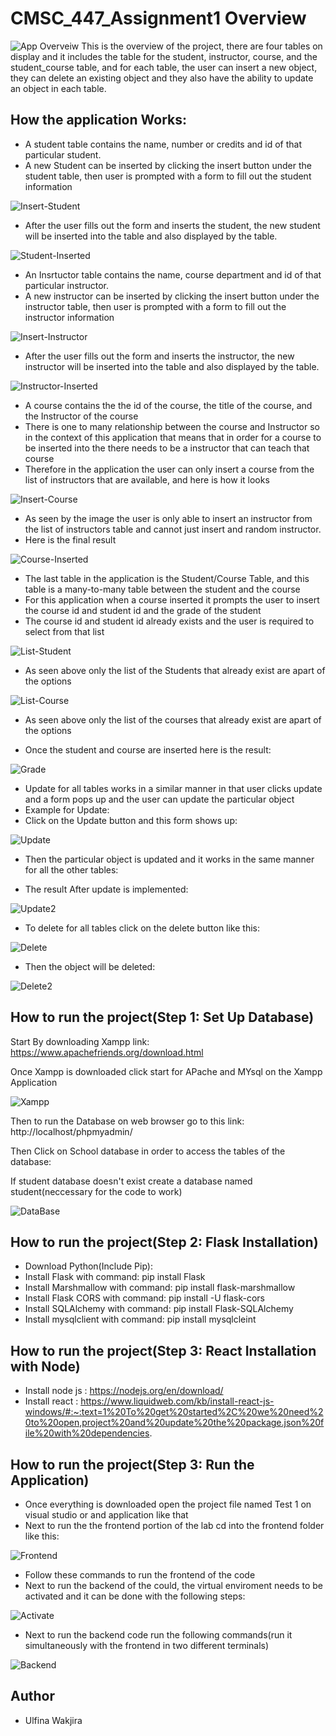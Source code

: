 # CMSC_447_Assignment1 Overview
![App Overveiw](images/App-Overview.PNG)
This is the overview of the project, there are four tables on display and it includes the table for the student, instructor, course, and the student_course table, and for each table, the user can insert a new object, they can delete an existing object and they also have the ability to update an object in each table.
## How the application Works:
* A student table contains the name, number or credits and id of that particular student.
* A new Student can be inserted by clicking the insert button under the student table, then user is prompted with a form to fill out the student information


![Insert-Student](images/Insert-Student.PNG)

* After the user fills out the form and inserts the student, the new student will be inserted into the table and also displayed by the table.

![Student-Inserted](images/Student-Inserted.PNG)


* An Insrtuctor table contains the name, course department and id of that particular instructor.
* A new instructor can be inserted by clicking the insert button under the instructor table, then user is prompted with a form to fill out the instructor information


![Insert-Instructor](images/Insert-Instructor.PNG)

* After the user fills out the form and inserts the instructor, the new instructor will be inserted into the table and also displayed by the table.

![Instructor-Inserted](images/Instructor-Inserted.PNG)

* A course contains the the id of the course, the title of the course, and the Instructor of the course
* There is one to many relationship between the course and Instructor so in the context of this application that means that in order for a course to be inserted into the there needs to be a instructor that can teach that course
* Therefore in the application the user can only insert a course from the list of instructors that are available, and here is how it looks

![Insert-Course](images/Insert-Course.png)

* As seen by the image the user is only able to insert an instructor from the list of instructors table and cannot just insert and random instructor.
* Here is the final result

![Course-Inserted](images/Course-Inserted.PNG)

* The last table in the application is the Student/Course Table, and this table is a many-to-many table between the student and the course
* For this application when a course inserted it prompts the user to insert the course id and student id and the grade of the student 
* The course id and student id already exists and the user is required to select from that list

![List-Student](images/List-Student.png)

* As seen above only the list of the Students that already exist are apart of the options

![List-Course](images/List-Courses.png)

* As seen above only the list of the courses that already exist are apart of the options

* Once the student and course are inserted here is the result:


![Grade](images/Grade.png)

* Update for all tables works in a similar manner in that user clicks update and a form pops up and the user can update the particular object
* Example for Update:
* Click on the Update button and this form shows up:

![Update](images/Update1.PNG)


* Then the particular object is updated and it works in the same manner for all the other tables:

* The result After update is implemented:

![Update2](images/Update2.PNG)


* To delete for all tables click on the delete button like this:


![Delete](images/Delete1.png)
* Then the object will be deleted:

![Delete2](images/Delete2.png)


## How to run the project(Step 1: Set Up Database)

 Start By downloading Xampp link: https://www.apachefriends.org/download.html
 
 Once Xampp is downloaded click start for APache and MYsql on the Xampp Application
 
 ![Xampp](images/Xampp.PNG)
 
 Then to run the Database on web browser go to this link:  http://localhost/phpmyadmin/
 
 Then Click on School database in order to access the tables of the database:
 
 If student database doesn't exist create a database named student(neccessary for the code to work)
 
 ![DataBase](images/Database.png)
 
 ## How to run the project(Step 2: Flask Installation)

* Download Python(Include Pip): 
* Install Flask with command: pip install Flask
*  Install Marshmallow with command: pip install flask-marshmallow
*  Install Flask CORS with command: pip install -U flask-cors
*  Install SQLAlchemy with command: pip install Flask-SQLAlchemy
*  Install mysqlclient with command: pip install mysqlcleint

## How to run the project(Step 3: React Installation with Node)
* Install node js : https://nodejs.org/en/download/
* Install react : https://www.liquidweb.com/kb/install-react-js-windows/#:~:text=1%20To%20get%20started%2C%20we%20need%20to%20open,project%20and%20update%20the%20package.json%20file%20with%20dependencies.

## How to run the project(Step 3: Run the Application)
* Once everything is downloaded open the project file named Test 1 on visual studio or and application like that 
* Next to run the the frontend portion of the lab cd into the frontend folder like this:

![Frontend](images/Frontend.PNG)

* Follow these commands to run the frontend of the code
* Next to run the backend of the could, the virtual enviroment needs to be activated and it can be done with the following steps:

![Activate](images/Activate.PNG)

* Next to run the backend code run the following commands(run it simultaneously with the frontend in two different terminals)

![Backend](images/Backend.PNG)
## Author

* Ulfina Wakjira

